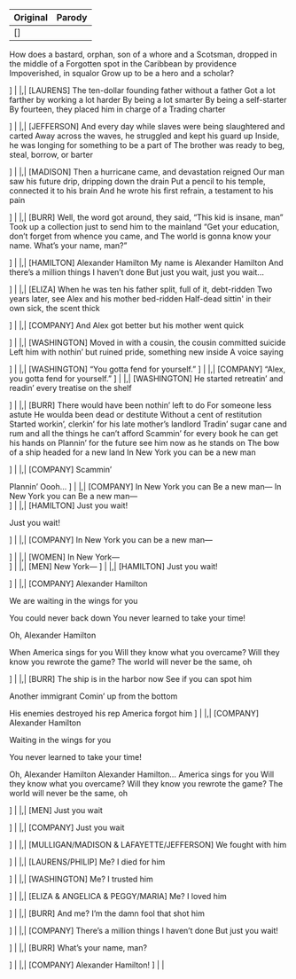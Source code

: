 
 | Original | Parody |
 |----------|--------|
| [] | |,| [BURR]
How does a bastard, orphan, son of a whore and a
Scotsman, dropped in the middle of a
Forgotten spot in the Caribbean by providence
Impoverished, in squalor
Grow up to be a hero and a scholar?

] | |,| [LAURENS]
The ten-dollar founding father without a father
Got a lot farther by working a lot harder
By being a lot smarter
By being a self-starter
By fourteen, they placed him in charge of a
Trading charter

] | |,| [JEFFERSON]
And every day while slaves were being slaughtered and carted
Away across the waves, he struggled and kept his guard up
Inside, he was longing for something to be a part of
The brother was ready to beg, steal, borrow, or barter

] | |,| [MADISON]
Then a hurricane came, and devastation reigned
Our man saw his future drip, dripping down the drain
Put a pencil to his temple, connected it to his brain
And he wrote his first refrain, a testament to his pain

] | |,| [BURR]
Well, the word got around, they said, “This kid is insane, man”
Took up a collection just to send him to the mainland
“Get your education, don’t forget from whence you came, and
The world is gonna know your name. What’s your name, man?”

] | |,| [HAMILTON]
Alexander Hamilton
My name is Alexander Hamilton
And there’s a million things I haven’t done
But just you wait, just you wait...

] | |,| [ELIZA]
When he was ten his father split, full of it, debt-ridden
Two years later, see Alex and his mother bed-ridden
Half-dead sittin' in their own sick, the scent thick

] | |,| [COMPANY]
And Alex got better but his mother went quick

] | |,| [WASHINGTON]
Moved in with a cousin, the cousin committed suicide
Left him with nothin’ but ruined pride, something new inside
A voice saying

] | |,| [WASHINGTON]
“You gotta fend for yourself.”	] | |,| [COMPANY]
“Alex, you gotta fend for yourself.”
] | |,| [WASHINGTON]
He started retreatin’ and readin’ every treatise on the shelf

] | |,| [BURR]
There would have been nothin’ left to do
For someone less astute
He woulda been dead or destitute
Without a cent of restitution
Started workin’, clerkin’ for his late mother’s landlord
Tradin’ sugar cane and rum and all the things he can’t afford
Scammin’ for every book he can get his hands on
Plannin’ for the future see him now as he stands on
The bow of a ship headed for a new land
In New York you can be a new man	 
 
 
 
 
 
] | |,| [COMPANY]
Scammin’

Plannin’
Oooh...
] | |,| [COMPANY]
In New York you can
Be a new man—
In New York you can
Be a new man—	 
] | |,| [HAMILTON]
Just you wait!

Just you wait!
 
] | |,| [COMPANY]
In New York you can be a new man—

] | |,| [WOMEN]
In New York—	 
] | |,| [MEN]
New York—
] | |,| [HAMILTON]
Just you wait!

] | |,| [COMPANY]
Alexander Hamilton

We are waiting in the wings for you

You could never back down
You never learned to take your time!

Oh, Alexander Hamilton

When America sings for you
Will they know what you overcame?
Will they know you rewrote the game?
The world will never be the same, oh

] | |,| [BURR]
The ship is in the harbor now
See if you can spot him

Another immigrant
Comin’ up from the bottom

His enemies destroyed his rep
America forgot him	] | |,| [COMPANY]
Alexander Hamilton

Waiting in the wings for you

You never learned to take your time!

Oh, Alexander Hamilton
Alexander Hamilton…
America sings for you
Will they know what you overcame?
Will they know you rewrote the game?
The world will never be the same, oh


] | |,| [MEN]
Just you wait

] | |,| [COMPANY]
Just you wait
 
 
 
] | |,| [MULLIGAN/MADISON & LAFAYETTE/JEFFERSON]
We fought with him

] | |,| [LAURENS/PHILIP]
Me? I died for him

] | |,| [WASHINGTON]
Me? I trusted him

] | |,| [ELIZA & ANGELICA & PEGGY/MARIA]
Me? I loved him

] | |,| [BURR]
And me? I’m the damn fool that shot him

] | |,| [COMPANY]
There’s a million things I haven’t done
But just you wait!

] | |,| [BURR]
What’s your name, man?

] | |,| [COMPANY]
Alexander Hamilton!
] | |
